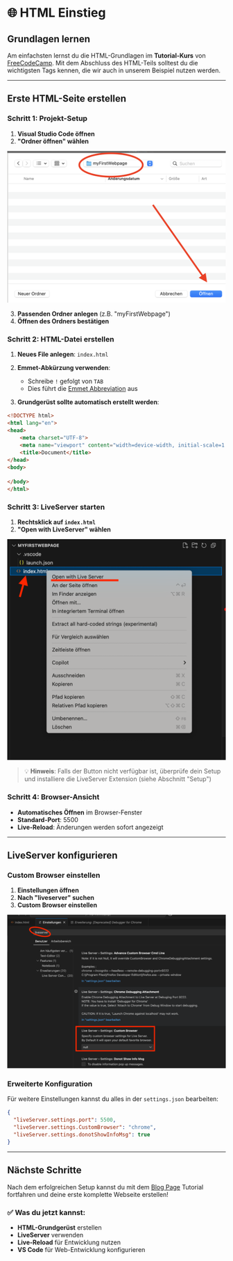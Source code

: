 # 🌐 HTML Einstieg

## Grundlagen lernen

Am einfachsten lernst du die HTML-Grundlagen im **Tutorial-Kurs** von [FreeCodeCamp](https://www.freecodecamp.org/learn/full-stack-developer/). Mit dem Abschluss des HTML-Teils solltest du die wichtigsten Tags kennen, die wir auch in unserem Beispiel nutzen werden.

---

## Erste HTML-Seite erstellen

### Schritt 1: Projekt-Setup

1. **Visual Studio Code öffnen**
2. **"Ordner öffnen" wählen**

![Ordner öffnen](images/OpenFolder.png)

3. **Passenden Ordner anlegen** (z.B. "myFirstWebpage")
4. **Öffnen des Ordners bestätigen**

### Schritt 2: HTML-Datei erstellen

1. **Neues File anlegen**: `index.html`
2. **Emmet-Abkürzung verwenden**: 
   - Schreibe `!` gefolgt von `TAB`
   - Dies führt die [Emmet Abbreviation](https://docs.emmet.io/abbreviations/) aus

3. **Grundgerüst sollte automatisch erstellt werden**:

```html
<!DOCTYPE html>
<html lang="en">
<head>
    <meta charset="UTF-8">
    <meta name="viewport" content="width=device-width, initial-scale=1.0">
    <title>Document</title>
</head>
<body>
    
</body>
</html>
```

### Schritt 3: LiveServer starten

1. **Rechtsklick auf `index.html`**
2. **"Open with LiveServer" wählen**

![Open with LiveServer](images/OpenWithLiveServer.png)

> 💡 **Hinweis**: Falls der Button nicht verfügbar ist, überprüfe dein Setup und installiere die LiveServer Extension (siehe Abschnitt "Setup")

### Schritt 4: Browser-Ansicht

- **Automatisches Öffnen** im Browser-Fenster
- **Standard-Port**: 5500
- **Live-Reload**: Änderungen werden sofort angezeigt

---

## LiveServer konfigurieren

### Custom Browser einstellen

1. **Einstellungen öffnen**
2. **Nach "liveserver" suchen**
3. **Custom Browser einstellen**

![LiveServer Custom Browser](images/LiveserverCustomBrowser.png)

### Erweiterte Konfiguration

Für weitere Einstellungen kannst du alles in der `settings.json` bearbeiten:

```json
{
  "liveServer.settings.port": 5500,
  "liveServer.settings.CustomBrowser": "chrome",
  "liveServer.settings.donotShowInfoMsg": true
}
```

---

## Nächste Schritte

Nach dem erfolgreichen Setup kannst du mit dem [Blog Page](blogpage.md) Tutorial fortfahren und deine erste komplette Webseite erstellen!

### ✅ Was du jetzt kannst:

- **HTML-Grundgerüst** erstellen
- **LiveServer** verwenden
- **Live-Reload** für Entwicklung nutzen
- **VS Code** für Web-Entwicklung konfigurieren